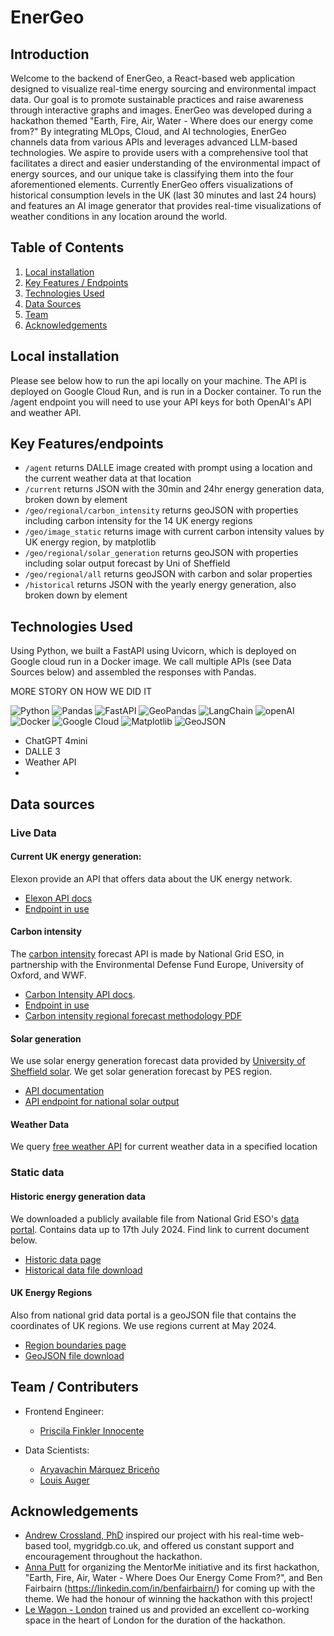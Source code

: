 # EnerGeo

## Introduction
Welcome to the backend of EnerGeo, a React-based web application designed to visualize real-time energy sourcing and environmental impact data. Our goal is to promote sustainable practices and raise awareness through interactive graphs and images. EnerGeo was developed during a hackathon themed "Earth, Fire, Air, Water - Where does our energy come from?"
By integrating MLOps, Cloud, and AI technologies, EnerGeo channels data from various APIs and leverages advanced LLM-based technologies. We aspire to provide users with a comprehensive tool that facilitates a direct and easier understanding of the environmental impact of energy sources, and our unique take is classifying them into the four aforementioned elements.
Currently EnerGeo offers visualizations of historical consumption levels in the UK (last 30 minutes and last 24 hours) and features an AI image generator that provides real-time visualizations of weather conditions in any location around the world.

## Table of Contents

1. [Local installation](#Local-Installation)
2. [Key Features / Endpoints](#key-features/endpoints)
3. [Technologies Used](#technologies-used)
4. [Data Sources](#data-sources)
5. [Team](#team--contributers)
6. [Acknowledgements](#acknowledgements)




## Local installation
Please see below how to run the api locally on your machine. The API is deployed on Google Cloud Run, and is run in a Docker container. To run the /agent endpoint you will need to use your API keys for both OpenAI's API and weather API.

## Key Features/endpoints
  - ```/agent``` returns DALLE image created with prompt using a location and the current weather data at that location
  - ```/current``` returns JSON with the 30min and 24hr energy generation data, broken down by element
  - ```/geo/regional/carbon_intensity``` returns geoJSON with properties including carbon intensity for the 14 UK energy regions
  - ```/geo/image_static``` returns image with current carbon intensity values by UK energy region, by matplotlib
  - ```/geo/regional/solar_generation``` returns geoJSON with properties including solar output forecast by Uni of Sheffield
  - ```/geo/regional/all``` returns geoJSON with carbon and solar properties
  - ```/historical``` returns JSON with the yearly energy generation, also broken down by element


## Technologies Used
Using Python, we built a FastAPI using Uvicorn, which is deployed on Google cloud run in a Docker image.
We call multiple APIs (see Data Sources below) and assembled the responses with Pandas.

MORE STORY ON HOW WE DID IT

![Python](https://img.shields.io/badge/python-3670A0?style=for-the-badge&logo=python&logoColor=ffdd54) ![Pandas](https://img.shields.io/badge/pandas-%23150458.svg?style=for-the-badge&logo=pandas&logoColor=white) ![FastAPI](https://img.shields.io/badge/FastAPI-005571?style=for-the-badge&logo=fastapi)  ![GeoPandas](https://img.shields.io/badge/GeoPandas-black?style=for-the-badge&logo=GeoPandas) ![LangChain](https://img.shields.io/badge/Langchain-1c3c3c?style=for-the-badge&logo=Langchain) ![openAI](https://img.shields.io/badge/OpenAI-1c3c3c?style=for-the-badge&logo=openai) ![Docker](https://img.shields.io/badge/docker-%230db7ed.svg?style=for-the-badge&logo=docker&logoColor=white) ![Google Cloud](https://img.shields.io/badge/GoogleCloud-%234285F4.svg?style=for-the-badge&logo=google-cloud&logoColor=white) ![Matplotlib](https://img.shields.io/badge/Matplotlib-%23ffffff.svg?style=for-the-badge&logo=Matplotlib&logoColor=black) ![GeoJSON](https://img.shields.io/badge/GeoJSON-5A5A5A?style=for-the-badge&logo=geojson&logoColor=white)

- ChatGPT 4mini
- DALLE 3
- Weather API
-

## Data sources

### Live Data
#### Current UK energy generation:
Elexon provide an API that offers data about the UK energy network.
 - [Elexon API docs](https://bmrs.elexon.co.uk/api-documentation/introduction)
 - [Endpoint in use](https://data.elexon.co.uk/bmrs/api/v1/generation/actual/per-type/day-total?format=json)

#### Carbon intensity
The [carbon intensity](https://carbonintensity.org.uk/) forecast API is made by National Grid ESO, in partnership with the Environmental Defense Fund Europe, University of Oxford, and WWF.
 - [Carbon Intensity API docs](https://carbon-intensity.github.io/api-definitions/#carbon-intensity-api-v2-0-0).
 - [Endpoint in use](https://api.carbonintensity.org.uk/regional)
 - [Carbon intensity regional forecast methodology PDF](https://github.com/carbon-intensity/methodology/raw/master/Regional%20Carbon%20Intensity%20Forecast%20Methodology.pdf)

#### Solar generation
We use solar energy generation forecast data provided by [University of Sheffield solar](https://www.solar.sheffield.ac.uk/). We get solar generation forecast by PES region.
- [API documentation](https://api.solar.sheffield.ac.uk/pvlive/docs)
- [API endpoint for national solar output](https://api.solar.sheffield.ac.uk/pvlive/api/v4/pes/0)

#### Weather Data
We query [free weather API](https://www.weatherapi.com/) for current weather data in a specified location


### Static data
#### Historic energy generation data
We downloaded a publicly available file from National Grid ESO's [data portal](https://www.nationalgrideso.com/data-portal). Contains data up to 17th July 2024. Find link to current document below.
- [Historic data page](https://www.nationalgrideso.com/data-portal/historic-generation-mix)
- [Historical data file download](https://api.nationalgrideso.com/dataset/88313ae5-94e4-4ddc-a790-593554d8c6b9/resource/f93d1835-75bc-43e5-84ad-12472b180a98/download/df_fuel_ckan.csv)

#### UK Energy Regions
Also from national grid data portal is a geoJSON file that contains the coordinates of UK regions. We use regions current at May 2024.
 - [Region boundaries page](https://www.nationalgrideso.com/data-portal/gis-boundaries-gb-dno-license-areas)
 - [GeoJSON file download](https://api.nationalgrideso.com/dataset/0e377f16-95e9-4c15-a1fc-49e06a39cfa0/resource/1c6a7dc0-1b6c-443a-bc67-5f7125649434/download/gb-dno-license-areas-20240503-as-geojson.geojson)

## Team / Contributers

- Frontend Engineer:
  - [Priscila Finkler Innocente](https://github.com/prifinkler)

- Data Scientists:
  - [Aryavachin Márquez Briceño](https://github.com/cipobt)
  - [Louis Auger](https://github.com/JammyNinja)

## Acknowledgements
- [Andrew Crossland, PhD](https://linkedin.com/in/afcrossland/) inspired our project with his real-time web-based tool, mygridgb.co.uk, and offered us constant support and encouragement throughout the hackathon.
- [Anna Putt](https://linkedin.com/in/anna-putt/) for organizing the MentorMe initiative and its first hackathon, "Earth, Fire, Air, Water - Where Does Our Energy Come From?", and Ben Fairbairn (https://linkedin.com/in/benfairbairn/) for coming up with the theme. We had the honour of winning the hackathon with this project!
- [Le Wagon - London](https://www.lewagon.com/london) trained us and provided an excellent co-working space in the heart of London for the duration of the hackathon.
